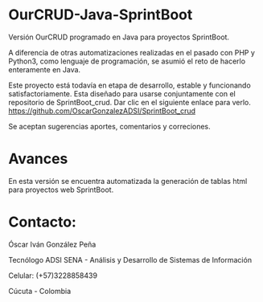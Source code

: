# OurCRUD-Java-SprintBoot
Versión OurCRUD programado en Java para proyectos SprintBoot.

A diferencia de otras automatizaciones realizadas en el pasado con PHP y Python3, como lenguaje de programación,
se asumió el reto de hacerlo enteramente en Java. 

Este proyecto está todavía en etapa de desarrollo, estable y funcionando satisfactoriamente.
Esta diseñado para usarse conjuntamente con el repositorio de SprintBoot_crud.
Dar clic en el siguiente enlace para verlo. 
https://github.com/OscarGonzalezADSI/SprintBoot_crud

Se aceptan sugerencias aportes, comentarios y correciones.

# Avances
En esta versión se encuentra automatizada la generación de tablas html para proyectos web SprintBoot.

# Contacto:

Óscar Iván González Peña

Tecnólogo ADSI SENA - Análisis y Desarrollo de Sistemas de Información

Celular: (+57)3228858439

Cúcuta - Colombia
